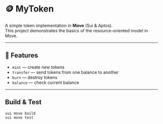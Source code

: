# 🪙 MyToken

A simple token implementation in **Move** (Sui & Aptos).  
This project demonstrates the basics of the resource-oriented model in Move.

---

## 🔹 Features
- `mint` — create new tokens  
- `transfer` — send tokens from one balance to another  
- `burn` — destroy tokens  
- `balance` — check current balance  

---

## Build & Test
```bash
sui move build
sui move test
